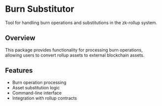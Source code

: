 # Burn Substitutor

Tool for handling burn operations and substitutions in the zk-rollup system.

## Overview

This package provides functionality for processing burn operations, allowing users to convert rollup assets to external blockchain assets.

## Features

- Burn operation processing
- Asset substitution logic
- Command-line interface
- Integration with rollup contracts

